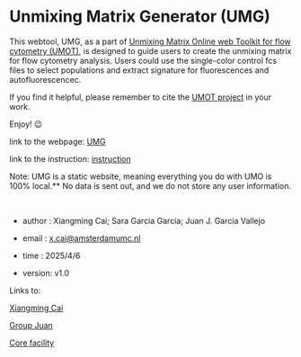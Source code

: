 # Unmixing Matrix Generator (UMG)

This webtool, UMG, as a part of [Unmixing Matrix Online web Toolkit for flow cytometry (UMOT)](https://github.com/xiangmingcai/UMOT), is designed to guide users to create the unmixing matrix for flow cytometry analysis. Users could use the single-color control fcs files to select populations and extract signature for fluorescences and autofluorescencec. 

If you find it helpful, please remember to cite the [UMOT project](https://github.com/xiangmingcai/UMOT) in your work.

Enjoy! 😉

link to the webpage: [UMG](https://xiangmingcai.github.io/UnmixingMtxGenerator.github.io/)

link to the instruction: [instruction](https://github.com/xiangmingcai/UnmixingMtxGenerator.github.io/blob/main/instruction.md)

Note: UMG is a static website, meaning everything you do with UMO is 100% local.** No data is sent out, and we do not store any user information.

<br>

- author : Xiangming Cai; Sara Garcia Garcia; Juan J. Garcia Vallejo

- email : x.cai@amsterdamumc.nl

- time : 2025/4/6

- version: v1.0

Links to: 

[Xiangming Cai](https://www.linkedin.com/in/xiangming-cai-7a95a1258/)

[Group Juan](https://immunologyamsterdam.org/2020/08/10/juan-j-garcia-vallejo/)

[Core facility](https://vumc.nl/research/overzicht/molecular-cell-biology-immunology-research/mcbi-technology-center/o2flow-facility-mcbi.htm)
